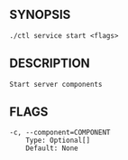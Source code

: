 ## SYNOPSIS
    ./ctl service start <flags>
 
## DESCRIPTION
    Start server components
 
## FLAGS
    -c, --component=COMPONENT
        Type: Optional[]
        Default: None
